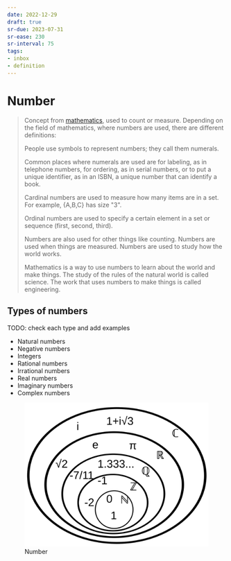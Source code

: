 ```yaml
---
date: 2022-12-29
draft: true
sr-due: 2023-07-31
sr-ease: 230
sr-interval: 75
tags:
- inbox
- definition
---
```


# Number

> Concept from [mathematics](./mathematics.md), used to count or measure. Depending
> on the field of mathematics, where numbers are used, there are different
> definitions:
>
> People use symbols to represent numbers; they call them numerals.
>
> Common places where numerals are used are for labeling, as in telephone
> numbers, for ordering, as in serial numbers, or to put a unique identifier, as
> in an ISBN, a unique number that can identify a book.
>
> Cardinal numbers are used to measure how many items are in a set. For example,
> {A,B,C} has size "3".
>
> Ordinal numbers are used to specify a certain element in a set or sequence
> (first, second, third).
>
> Numbers are also used for other things like counting. Numbers are used when
> things are measured. Numbers are used to study how the world works.
>
> Mathematics is a way to use numbers to learn about the world and make things.
> The study of the rules of the natural world is called science. The work that
> uses numbers to make things is called engineering.

## Types of numbers

TODO: check each type and add examples


- Natural numbers
- Negative numbers
- Integers
- Rational numbers
- Irrational numbers
- Real numbers
- Imaginary numbers
- Complex numbers

<figure>
  <img src="img/NumberSetinC.svg" width="" alt="Number" title="Number" />
  <figcaption>Number</figcaption>
</figure>
